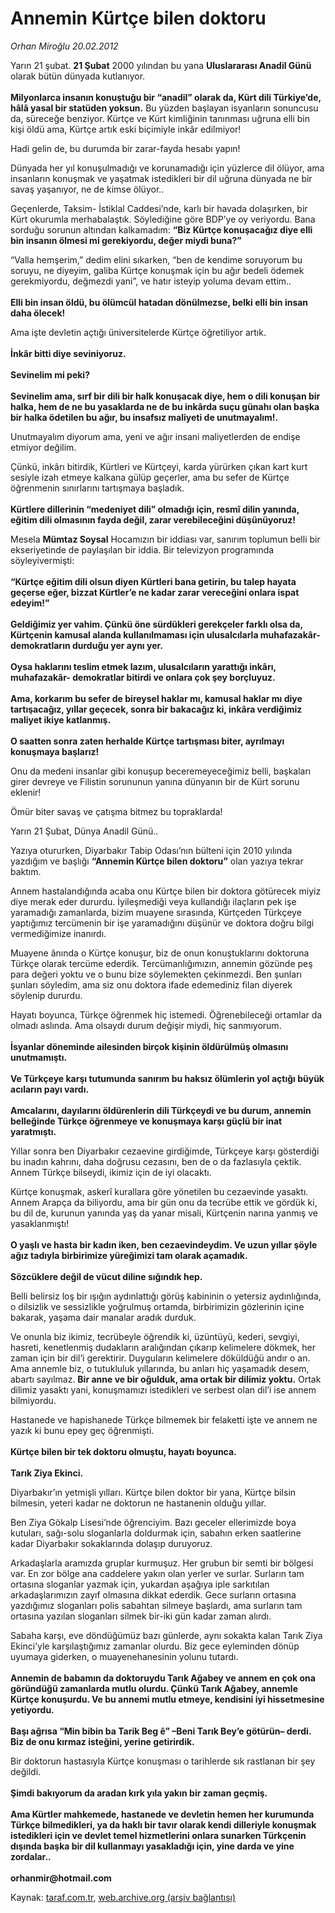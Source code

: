# Annemin Kürtçe bilen doktoru

*Orhan Miroğlu 20.02.2012*

<div class="yazi"><p>Yarın 21 şubat. <b>21 Şubat</b> 2000 yılından bu yana <b>Uluslararası Anadil Günü</b> olarak bütün dünyada kutlanıyor.<br/><br/><b>Milyonlarca insanın konuştuğu bir “anadil” olarak da, Kürt dili Türkiye’de, hâlâ yasal bir statüden yoksun.</b> Bu yüzden başlayan isyanların sonuncusu da, süreceğe benziyor. Kürtçe ve Kürt kimliğinin tanınması uğruna elli bin kişi öldü ama, Kürtçe artık eski biçimiyle inkâr edilmiyor! </p>
<p>Hadi gelin de, bu durumda bir zarar-fayda hesabı yapın!</p>
<p>Dünyada her yıl konuşulmadığı ve korunamadığı için yüzlerce dil ölüyor, ama insanların konuşmak ve yaşatmak istedikleri bir dil uğruna dünyada ne bir savaş yaşanıyor, ne de kimse ölüyor..</p>
<p>Geçenlerde, Taksim- İstiklal Caddesi’nde, karlı bir havada dolaşırken, bir Kürt okurumla merhabalaştık. Söylediğine göre BDP’ye oy veriyordu. Bana sorduğu sorunun altından kalkamadım: <b>“Biz Kürtçe konuşacağız diye elli bin insanın ölmesi mi gerekiyordu, değer miydi buna?”</b> </p>
<p>“Valla hemşerim,” dedim elini sıkarken, “ben de kendime soruyorum bu soruyu, ne diyeyim, galiba Kürtçe konuşmak için bu ağır bedeli ödemek gerekmiyordu, değmezdi yani”, ve hatır isteyip yoluma devam ettim..<br/><br/><b>Elli bin insan öldü, bu ölümcül hatadan dönülmezse, belki elli bin insan daha ölecek!</b></p>
<p>Ama işte devletin açtığı üniversitelerde Kürtçe öğretiliyor artık. <br/><br/><b>İnkâr bitti diye seviniyoruz.<br/><br/></b><b>Sevinelim mi peki?<br/><br/></b><b>Sevinelim ama, sırf bir dili bir halk konuşacak diye, hem o dili konuşan bir halka, hem de ne bu yasaklarda ne de bu inkârda suçu günahı olan başka bir halka ödetilen bu ağır, bu insafsız maliyeti de unutmayalım!.</b></p>
<p>Unutmayalım diyorum ama, yeni ve ağır insani maliyetlerden de endişe etmiyor değilim.</p>
<p>Çünkü, inkârı bitirdik, Kürtleri ve Kürtçeyi, karda yürürken çıkan kart kurt sesiyle izah etmeye kalkana gülüp geçerler, ama bu sefer de Kürtçe öğrenmenin sınırlarını tartışmaya başladık.<br/><br/><b>Kürtlere dillerinin “medeniyet dili” olmadığı için, resmî dilin yanında, eğitim dili olmasının fayda değil, zarar verebileceğini düşünüyoruz! </b></p>
<p>Mesela <b>Mümtaz Soysal</b> Hocamızın bir iddiası var, sanırım toplumun belli bir ekseriyetinde de paylaşılan bir iddia. Bir televizyon programında söyleyivermişti:<br/><br/><b>“Kürtçe eğitim dili olsun diyen Kürtleri bana getirin, bu talep hayata geçerse eğer, bizzat Kürtler’e ne kadar zarar vereceğini onlara ispat edeyim!”<br/><br/></b><b>Geldiğimiz yer vahim. Çünkü öne sürdükleri gerekçeler farklı olsa da, Kürtçenin kamusal alanda kullanılmaması için ulusalcılarla muhafazakâr- demokratların durduğu yer aynı yer.<br/><br/></b><b>Oysa haklarını teslim etmek lazım, ulusalcıların yarattığı inkârı, muhafazakâr- demokratlar bitirdi ve onlara çok şey borçluyuz.<br/><br/></b><b>Ama, korkarım bu sefer de bireysel haklar mı, kamusal haklar mı diye tartışacağız, yıllar geçecek, sonra bir bakacağız ki, inkâra verdiğimiz maliyet ikiye katlanmış. <br/><br/></b><b>O saatten sonra zaten herhalde Kürtçe tartışması biter, ayrılmayı konuşmaya başlarız!</b></p>
<p>Onu da medeni insanlar gibi konuşup beceremeyeceğimiz belli, başkaları girer devreye ve Filistin sorununun yanına dünyanın bir de Kürt sorunu eklenir!</p>
<p>Ömür biter savaş ve çatışma bitmez bu topraklarda!</p>
<p>Yarın 21 Şubat, Dünya Anadil Günü.. </p>
<p>Yazıya otururken, Diyarbakır Tabip Odası’nın bülteni için 2010 yılında yazdığım ve başlığı <b>“Annemin Kürtçe bilen doktoru”</b> olan yazıya tekrar baktım.</p>
<p>Annem hastalandığında acaba onu Kürtçe bilen bir doktora götürecek miyiz diye merak eder dururdu. İyileşmediği veya kullandığı ilaçların pek işe yaramadığı zamanlarda, bizim muayene sırasında, Kürtçeden Türkçeye yaptığımız tercümenin bir işe yaramadığını düşünür ve doktora doğru bilgi vermediğimize inanırdı. </p>
<p>Muayene ânında o Kürtçe konuşur, biz de onun konuştuklarını doktoruna Türkçe olarak tercüme ederdik. Tercümanlığımızın, annemin gözünde peş para değeri yoktu ve o bunu bize söylemekten çekinmezdi. Ben şunları şunları söyledim, ama siz onu doktora ifade edemediniz filan diyerek söylenip dururdu. </p>
<p>Hayatı boyunca, Türkçe öğrenmek hiç istemedi. Öğrenebileceği ortamlar da olmadı aslında. Ama olsaydı durum değişir miydi, hiç sanmıyorum.<br/><br/><b>İsyanlar döneminde ailesinden birçok kişinin öldürülmüş olmasını unutmamıştı. <br/><br/></b><b>Ve Türkçeye karşı tutumunda sanırım bu haksız ölümlerin yol açtığı büyük acıların payı vardı.<br/><br/></b><b>Amcalarını, dayılarını öldürenlerin dili Türkçeydi ve bu durum, annemin belleğinde Türkçe öğrenmeye ve konuşmaya karşı güçlü bir inat yaratmıştı. </b></p>
<p>Yıllar sonra ben Diyarbakır cezaevine girdiğimde, Türkçeye karşı gösterdiği bu inadın kahrını, daha doğrusu cezasını, ben de o da fazlasıyla çektik. Annem Türkçe bilseydi, ikimiz için de iyi olacaktı.</p>
<p>Kürtçe konuşmak, askerî kurallara göre yönetilen bu cezaevinde yasaktı. Annem Arapça da biliyordu, ama bir gün onu da tecrübe ettik ve gördük ki, bu dil de, kurunun yanında yaş da yanar misali, Kürtçenin narına yanmış ve yasaklanmıştı! <br/><br/><b>O yaşlı ve hasta bir kadın iken, ben cezaevindeydim. Ve uzun yıllar şöyle ağız tadıyla birbirimize yüreğimizi tam olarak açamadık. <br/><br/></b><b>Sözcüklere değil de vücut diline sığındık hep. </b></p>
<p>Belli belirsiz loş bir ışığın aydınlattığı görüş kabininin o yetersiz aydınlığında, o dilsizlik ve sessizlikle yoğrulmuş ortamda, birbirimizin gözlerinin içine bakarak, yaşama dair manalar aradık durduk. </p>
<p>Ve onunla biz ikimiz, tecrübeyle öğrendik ki, üzüntüyü, kederi, sevgiyi, hasreti, kenetlenmiş dudakların aralığından çıkarıp kelimelere dökmek, her zaman için bir dil’i gerektirir. Duyguların kelimelere döküldüğü andır o an. Ama annemle biz, o tutukluluk yıllarında, bu anları hiç yaşamadık desem, abartı sayılmaz. <b>Bir anne ve bir oğulduk, ama ortak bir dilimiz yoktu.</b> Ortak dilimiz yasaktı yani, konuşmamızı istedikleri ve serbest olan dil’i ise annem bilmiyordu. </p>
<p>Hastanede ve hapishanede Türkçe bilmemek bir felaketti işte ve annem ne yazık ki bunu epey geç öğrenmişti.<br/><br/><b>Kürtçe bilen bir tek doktoru olmuştu, hayatı boyunca.<br/><br/></b><b>Tarık Ziya Ekinci. </b></p>
<p>Diyarbakır’ın yetmişli yılları. Kürtçe bilen doktor bir yana, Kürtçe bilsin bilmesin, yeteri kadar ne doktorun ne hastanenin olduğu yıllar. </p>
<p>Ben Ziya Gökalp Lisesi’nde öğrenciyim. Bazı geceler ellerimizde boya kutuları, sağı-solu sloganlarla doldurmak için, sabahın erken saatlerine kadar Diyarbakır sokaklarında dolaşıp duruyoruz. </p>
<p>Arkadaşlarla aramızda gruplar kurmuşuz. Her grubun bir semti bir bölgesi var. En zor bölge ana caddelere yakın olan yerler ve surlar. Surların tam ortasına sloganlar yazmak için, yukardan aşağıya iple sarkıtılan arkadaşlarımızın zayıf olmasına dikkat ederdik. Gece surların ortasına yazdığımız sloganları polis sabahtan silmeye başlardı, ama surların tam ortasına yazılan sloganları silmek bir-iki gün kadar zaman alırdı.</p>
<p>Sabaha karşı, eve döndüğümüz bazı günlerde, aynı sokakta kalan Tarık Ziya Ekinci’yle karşılaştığımız zamanlar olurdu. Biz gece eyleminden dönüp uyumaya giderken, o muayenehanesinin yolunu tutardı.<br/><br/><b>Annemin de babamın da doktoruydu Tarık Ağabey ve annem en çok ona göründüğü zamanlarda mutlu olurdu. Çünkü Tarık Ağabey, annemle Kürtçe konuşurdu. Ve bu annemi mutlu etmeye, kendisini iyi hissetmesine yetiyordu.<br/><br/></b><b>Başı ağrısa “Min bibin ba Tarik Beg ê” –Beni Tarık Bey’e götürün– derdi. Biz de onu kırmaz isteğini, yerine getirirdik. </b></p>
<p>Bir doktorun hastasıyla Kürtçe konuşması o tarihlerde sık rastlanan bir şey değildi.<br/><br/><b>Şimdi bakıyorum da aradan kırk yıla yakın bir zaman geçmiş. <br/><br/></b><b>Ama Kürtler mahkemede, hastanede ve devletin hemen her kurumunda Türkçe bilmedikleri, ya da haklı bir tavır olarak kendi dilleriyle konuşmak istedikleri için ve devlet temel hizmetlerini onlara sunarken Türkçenin dışında başka bir dil kullanmayı yasakladığı için, yine darda ve yine zordalar..<br/><br/></b><b>orhanmir@hotmail.com</b></p>
</div>

Kaynak: [taraf.com.tr](http://www.taraf.com.tr/orhan-miroglu/makale-annemin-kurtce-bilen-doktoru-2.htm), [web.archive.org (arşiv bağlantısı)](http://web.archive.org/web/20130721133020/http://www.taraf.com.tr/orhan-miroglu/makale-annemin-kurtce-bilen-doktoru-2.htm)
